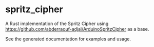 # spritz_cipher
A Rust implementation of the Spritz Cipher using https://github.com/abderraouf-adjal/ArduinoSpritzCipher as a base.

See the generated documentation for examples and usage.
